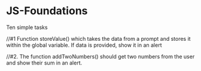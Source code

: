 # JS-Foundations
Ten simple tasks 

//#1 Function storeValue() which takes the data from a prompt and stores it within the global variable. If data is provided, show it in an alert

//#2. The function addTwoNumbers() should get two numbers from the user and show their sum in an alert. 
